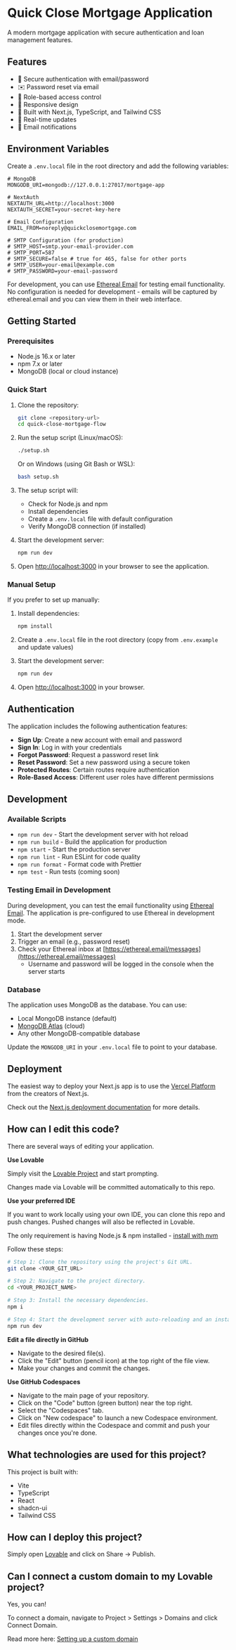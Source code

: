 # Quick Close Mortgage Application

A modern mortgage application with secure authentication and loan management features.

## Features

- 🔐 Secure authentication with email/password
- ✉️ Password reset via email
- 👥 Role-based access control
- 📱 Responsive design
- 🚀 Built with Next.js, TypeScript, and Tailwind CSS
- 🔄 Real-time updates
- 📧 Email notifications

## Environment Variables

Create a `.env.local` file in the root directory and add the following variables:

```env
# MongoDB
MONGODB_URI=mongodb://127.0.0.1:27017/mortgage-app

# NextAuth
NEXTAUTH_URL=http://localhost:3000
NEXTAUTH_SECRET=your-secret-key-here

# Email Configuration
EMAIL_FROM=noreply@quickclosemortgage.com

# SMTP Configuration (for production)
# SMTP_HOST=smtp.your-email-provider.com
# SMTP_PORT=587
# SMTP_SECURE=false # true for 465, false for other ports
# SMTP_USER=your-email@example.com
# SMTP_PASSWORD=your-email-password
```

For development, you can use [Ethereal Email](https://ethereal.email/) for testing email functionality. No configuration is needed for development - emails will be captured by ethereal.email and you can view them in their web interface.

## Getting Started

### Prerequisites

- Node.js 16.x or later
- npm 7.x or later
- MongoDB (local or cloud instance)

### Quick Start

1. Clone the repository:
   ```bash
   git clone <repository-url>
   cd quick-close-mortgage-flow
   ```

2. Run the setup script (Linux/macOS):
   ```bash
   ./setup.sh
   ```
   
   Or on Windows (using Git Bash or WSL):
   ```bash
   bash setup.sh
   ```

3. The setup script will:
   - Check for Node.js and npm
   - Install dependencies
   - Create a `.env.local` file with default configuration
   - Verify MongoDB connection (if installed)

4. Start the development server:
   ```bash
   npm run dev
   ```

5. Open [http://localhost:3000](http://localhost:3000) in your browser to see the application.

### Manual Setup

If you prefer to set up manually:

1. Install dependencies:
   ```bash
   npm install
   ```

2. Create a `.env.local` file in the root directory (copy from `.env.example` and update values)

3. Start the development server:
   ```bash
   npm run dev
   ```

4. Open [http://localhost:3000](http://localhost:3000) in your browser.

## Authentication

The application includes the following authentication features:

- **Sign Up**: Create a new account with email and password
- **Sign In**: Log in with your credentials
- **Forgot Password**: Request a password reset link
- **Reset Password**: Set a new password using a secure token
- **Protected Routes**: Certain routes require authentication
- **Role-Based Access**: Different user roles have different permissions

## Development

### Available Scripts

- `npm run dev` - Start the development server with hot reload
- `npm run build` - Build the application for production
- `npm start` - Start the production server
- `npm run lint` - Run ESLint for code quality
- `npm run format` - Format code with Prettier
- `npm test` - Run tests (coming soon)

### Testing Email in Development

During development, you can test the email functionality using [Ethereal Email](https://ethereal.email/). The application is pre-configured to use Ethereal in development mode.

1. Start the development server
2. Trigger an email (e.g., password reset)
3. Check your Ethereal inbox at [https://ethereal.email/messages](https://ethereal.email/messages)
   - Username and password will be logged in the console when the server starts

### Database

The application uses MongoDB as the database. You can use:

- Local MongoDB instance (default)
- [MongoDB Atlas](https://www.mongodb.com/cloud/atlas) (cloud)
- Any other MongoDB-compatible database

Update the `MONGODB_URI` in your `.env.local` file to point to your database.

## Deployment

The easiest way to deploy your Next.js app is to use the [Vercel Platform](https://vercel.com/new?utm_medium=default-template&filter=next.js&utm_source=create-next-app&utm_campaign=create-next-app-docs) from the creators of Next.js.

Check out the [Next.js deployment documentation](https://nextjs.org/docs/deployment) for more details.

## How can I edit this code?

There are several ways of editing your application.

**Use Lovable**

Simply visit the [Lovable Project](https://lovable.dev/projects/3b334be0-8f8d-4240-a3b7-4ebc1bb8a375) and start prompting.

Changes made via Lovable will be committed automatically to this repo.

**Use your preferred IDE**

If you want to work locally using your own IDE, you can clone this repo and push changes. Pushed changes will also be reflected in Lovable.

The only requirement is having Node.js & npm installed - [install with nvm](https://github.com/nvm-sh/nvm#installing-and-updating)

Follow these steps:

```sh
# Step 1: Clone the repository using the project's Git URL.
git clone <YOUR_GIT_URL>

# Step 2: Navigate to the project directory.
cd <YOUR_PROJECT_NAME>

# Step 3: Install the necessary dependencies.
npm i

# Step 4: Start the development server with auto-reloading and an instant preview.
npm run dev
```

**Edit a file directly in GitHub**

- Navigate to the desired file(s).
- Click the "Edit" button (pencil icon) at the top right of the file view.
- Make your changes and commit the changes.

**Use GitHub Codespaces**

- Navigate to the main page of your repository.
- Click on the "Code" button (green button) near the top right.
- Select the "Codespaces" tab.
- Click on "New codespace" to launch a new Codespace environment.
- Edit files directly within the Codespace and commit and push your changes once you're done.

## What technologies are used for this project?

This project is built with:

- Vite
- TypeScript
- React
- shadcn-ui
- Tailwind CSS

## How can I deploy this project?

Simply open [Lovable](https://lovable.dev/projects/3b334be0-8f8d-4240-a3b7-4ebc1bb8a375) and click on Share -> Publish.

## Can I connect a custom domain to my Lovable project?

Yes, you can!

To connect a domain, navigate to Project > Settings > Domains and click Connect Domain.

Read more here: [Setting up a custom domain](https://docs.lovable.dev/tips-tricks/custom-domain#step-by-step-guide)
